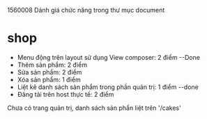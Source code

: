 1560008
Dánh giá chức năng trong thư mục document
# shop

- Menu động trên layout sử dụng View composer: 2 điểm --Done
- Thêm sản phẩm: 2 điểm 
- Sửa sản phẩm: 2 điểm
- Xóa sản phẩm: 1 điểm
- Liệt kê danh sách sản phẩm trong phần quản trị: 1 điểm --done
- Đăng tải trên host thực tế: 2 điểm 

Chưa có trang quản trị, danh sách sản phẩn liệt trên '/cakes'
